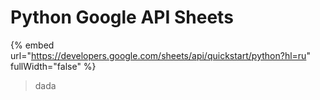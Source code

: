 # Python Google API Sheets



{% embed url="https://developers.google.com/sheets/api/quickstart/python?hl=ru" fullWidth="false" %}

> dada
>
>

